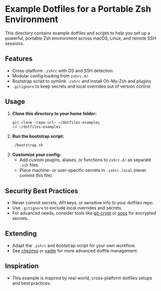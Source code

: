# Example Dotfiles for a Portable Zsh Environment

This directory contains example dotfiles and scripts to help you set up a powerful, portable Zsh environment across macOS, Linux, and remote SSH sessions.

## Features
- Cross-platform `.zshrc` with OS and SSH detection
- Modular config loading from `zshrc.d/`
- Bootstrap script to symlink `.zshrc` and install Oh-My-Zsh and plugins
- `.gitignore` to keep secrets and local overrides out of version control

## Usage
1. **Clone this directory to your home folder:**
   ```sh
   git clone <repo-url> ~/dotfiles-examples
   cd ~/dotfiles-examples
   ```
2. **Run the bootstrap script:**
   ```sh
   ./bootstrap.sh
   ```
3. **Customize your config:**
   - Add custom plugins, aliases, or functions to `zshrc.d/` as separate `.zsh` files.
   - Place machine- or user-specific secrets in `.zshrc.local` (never commit this file).

## Security Best Practices
- Never commit secrets, API keys, or sensitive info to your dotfiles repo.
- Use `.gitignore` to exclude local overrides and secrets.
- For advanced needs, consider tools like [git-crypt](https://github.com/AGWA/git-crypt) or [sops](https://github.com/mozilla/sops) for encrypted secrets.

## Extending
- Adapt the `.zshrc` and bootstrap script for your own workflow.
- See [chezmoi](https://www.chezmoi.io/) or [yadm](https://yadm.io/) for more advanced dotfile management.

## Inspiration
- This example is inspired by real-world, cross-platform dotfiles setups and best practices. 
